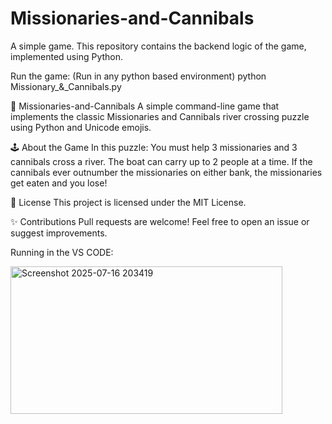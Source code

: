 # Missionaries-and-Cannibals
A simple game. This repository contains the backend logic of the game, implemented using Python.

Run the game:
(Run in any python based environment)
python Missionary_&_Cannibals.py

📜 Missionaries-and-Cannibals
A simple command-line game that implements the classic Missionaries and Cannibals river crossing puzzle using Python and Unicode emojis.

🕹️ About the Game
In this puzzle:
You must help 3 missionaries and 3 cannibals cross a river.
The boat can carry up to 2 people at a time.
If the cannibals ever outnumber the missionaries on either bank, the missionaries get eaten and you lose!

📄 License
This project is licensed under the MIT License.

✨ Contributions
Pull requests are welcome! Feel free to open an issue or suggest improvements.

Running in the VS CODE:









<img width="435" height="236" alt="Screenshot 2025-07-16 203419" src="https://github.com/user-attachments/assets/10ffee44-4bd4-4e2d-8fcf-1e4ca3b0e9f0" />
